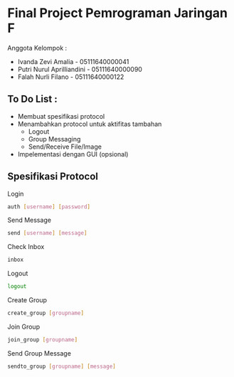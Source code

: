 # Final Project Pemrograman Jaringan F

Anggota Kelompok :
* Ivanda Zevi Amalia - 05111640000041
* Putri Nurul Aprilliandini - 05111640000090
* Falah Nurli Filano - 05111640000122

## To Do List :
* Membuat spesifikasi protocol
* Menambahkan protocol untuk aktifitas tambahan
	* Logout
	* Group Messaging
	* Send/Receive File/Image
* Impelementasi dengan GUI (opsional)

## Spesifikasi Protocol
Login
```sh
auth [username] [password]
```

Send Message
```sh
send [username] [message]
```

Check Inbox
```sh
inbox
```

Logout
```sh
logout
```

Create Group
```sh
create_group [groupname]
```

Join Group
```sh
join_group [groupname]
```

Send Group Message
```sh
sendto_group [groupname] [message]
```
